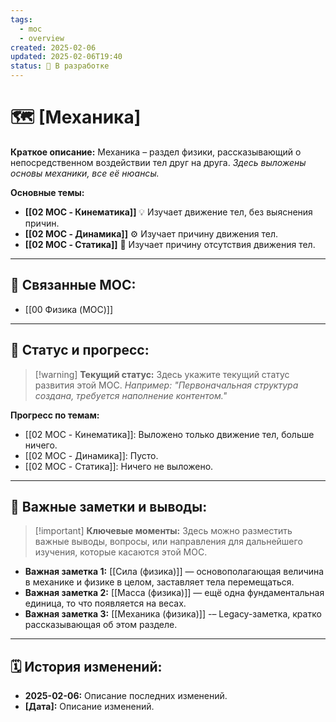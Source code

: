 ```yaml
---
tags:
  - moc
  - overview
created: 2025-02-06
updated: 2025-02-06T19:40
status: 🚧 В разработке
---
```


# 🗺️ **[Механика]**

**Краткое описание:**  Механика – раздел физики, рассказывающий о непосредственном воздействии тел друг на друга. *Здесь выложены основы механики, все её нюансы.*

**Основные темы:**

- **[[02 MOC - Кинематика]]** 💡  Изучает движение тел, без выяснения причин.
- **[[02 MOC - Динамика]]** ⚙️  Изучает причину движения тел.
- **[[02 MOC - Статика]]**  🎯  Изучает причину отсутствия движения тел.

---

## 🔗 **Связанные MOC:**

- [[00 Физика (MOC)]]
- - -
## 🚦 **Статус и прогресс:**

> [!warning] **Текущий статус:**  Здесь укажите текущий статус развития этой MOC. _Например: "Первоначальная структура создана, требуется наполнение контентом."_

**Прогресс по темам:**

- [[02 MOC - Кинематика]]:  Выложено только движение тел, больше ничего.
- [[02 MOC - Динамика]]:  Пусто.
- [[02 MOC - Статика]]:  Ничего не выложено.

---

## 📌 **Важные заметки и выводы:**

> [!important] **Ключевые моменты:** Здесь можно разместить важные выводы, вопросы, или направления для дальнейшего изучения, которые касаются этой MOC.

- **Важная заметка 1:** [[Сила (физика)]] — основополагающая величина в механике и физике в целом, заставляет тела перемещаться.
- **Важная заметка 2:** [[Масса (физика)]] — ещё одна фундаментальная единица, то что появляется на весах.
- **Важная заметка 3:** [[Механика (физика)]] -– Legacy-заметка, кратко рассказывающая об этом разделе. 

---

## 🗓️ **История изменений:**

- **2025-02-06:**  Описание последних изменений.
- **[Дата]:**  Описание изменений.
